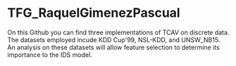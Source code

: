 # TFG_RaquelGimenezPascual

On this Github you can find three implementations of TCAV on discrete data. The datasets employed incude
KDD Cup'99, NSL-KDD, and UNSW_NB15. An analysis on these datasets will allow feature selection to determine 
its importance to the IDS model.
